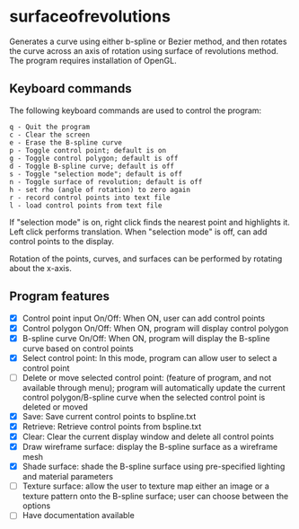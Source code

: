 # surfaceofrevolutions
Generates a curve using either b-spline or Bezier method, and then rotates the curve across an axis of rotation using surface of revolutions method. The program requires installation of OpenGL.

## Keyboard commands
  The following keyboard commands are used to control the
  program:

    q - Quit the program
    c - Clear the screen
    e - Erase the B-spline curve
    p - Toggle control point; default is on
    g - Toggle control polygon; default is off
    d - Toggle B-spline curve; default is off 
    s - Toggle "selection mode"; default is off
    n - Toggle surface of revolution; default is off
    h - set rho (angle of rotation) to zero again
    r - record control points into text file
    l - load control points from text file

  If "selection mode" is on, right click finds the nearest point
  and highlights it. Left click performs translation. When
  "selection mode" is off, can add control points to the display.
  
  Rotation of the points, curves, and surfaces can be performed
  by rotating about the x-axis.

## Program features
- [X] Control point input On/Off: When ON, user can add control 
      points
- [X] Control polygon On/Off: When ON, program will display 
      control polygon
- [X] B-spline curve On/Off: When ON, program will display the
      B-spline curve based on control points
- [X] Select control point: In this mode, program can allow user
      to select a control point
- [ ] Delete or move selected control point: (feature of program,
      and not available through menu); program will automatically
      update the current control polygon/B-spline curve when the
      selected control point is deleted or moved
- [X] Save: Save current control points to bspline.txt
- [X] Retrieve: Retrieve control points from bspline.txt
- [X] Clear: Clear the current display window and delete all
      control points
- [X] Draw wireframe surface: display the B-spline surface as a
      wireframe mesh
- [X] Shade surface: shade the B-spline surface using pre-specified
      lighting and material parameters
- [ ] Texture surface: allow the user to texture map either an
      image or a texture pattern onto the B-spline surface; user
      can choose between the options
- [ ] Have documentation available
